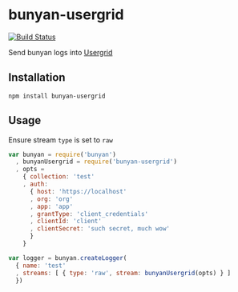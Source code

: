 # bunyan-usergrid

[![Build Status](https://travis-ci.org/confuser/node-bunyan-usergrid.png?branch=master)](https://travis-ci.org/confuser/node-bunyan-usergrid)

Send bunyan logs into [Usergrid](https://usergrid.apache.org)

## Installation
```
npm install bunyan-usergrid
```

## Usage

Ensure stream `type` is set to `raw`

```js
var bunyan = require('bunyan')
  , bunyanUsergrid = require('bunyan-usergrid')
  , opts =
    { collection: 'test'
    , auth:
      { host: 'https://localhost'
      , org: 'org'
      , app: 'app'
      , grantType: 'client_credentials'
      , clientId: 'client'
      , clientSecret: 'such secret, much wow'
      }
    }

var logger = bunyan.createLogger(
  { name: 'test'
  , streams: [ { type: 'raw', stream: bunyanUsergrid(opts) } ]
  })
```
